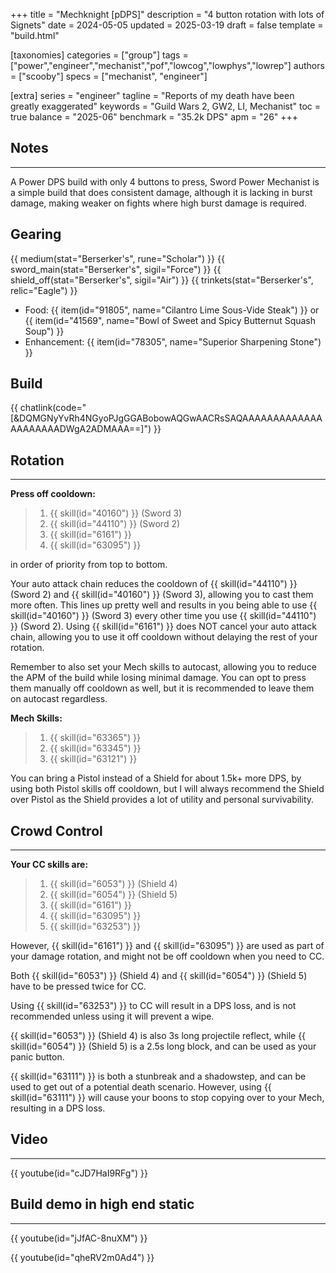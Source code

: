 +++
title = "Mechknight [pDPS]"
description = "4 button rotation with lots of Signets"
date = 2024-05-05
updated = 2025-03-19
draft = false
template = "build.html"

[taxonomies]
categories = ["group"]
tags = ["power","engineer","mechanist","pof","lowcog","lowphys","lowrep"]
authors = ["scooby"]
specs = ["mechanist", "engineer"]

[extra]
series = "engineer"
tagline = "Reports of my death have been greatly exaggerated"
keywords = "Guild Wars 2, GW2, LI, Mechanist"
toc = true
balance = "2025-06"
benchmark = "35.2k DPS"
apm = "26"
+++

## Notes

---

A Power DPS build with only 4 buttons to press, Sword Power Mechanist is a simple build that does consistent damage, although it is lacking in burst damage, making weaker on fights where high burst damage is required.

## Gearing

{{ medium(stat="Berserker's", rune="Scholar") }}
{{ sword_main(stat="Berserker's", sigil="Force") }}
{{ shield_off(stat="Berserker's", sigil="Air") }}
{{ trinkets(stat="Berserker's", relic="Eagle") }}


- Food: {{ item(id="91805", name="Cilantro Lime Sous-Vide Steak") }} or {{ item(id="41569", name="Bowl of Sweet and Spicy Butternut Squash Soup") }}
- Enhancement: {{ item(id="78305", name="Superior Sharpening Stone") }}

## Build

{{ chatlink(code="[&DQMGNyYvRh4NGyoPJgGGABobowAQGwAACRsSAQAAAAAAAAAAAAAAAAAAAAADWgA2ADMAAA==]") }}

## Rotation

---

**Press off cooldown:**
> 1. {{ skill(id="40160") }} (Sword 3) 
> 1. {{ skill(id="44110") }} (Sword 2)
> 1. {{ skill(id="6161") }}
> 1. {{ skill(id="63095") }}  

in order of priority from top to bottom.

Your auto attack chain reduces the cooldown of {{ skill(id="44110") }} (Sword 2) and {{ skill(id="40160") }} (Sword 3), allowing you to cast them more often. This lines up pretty well and results in you being able to use {{ skill(id="40160") }} (Sword 3) every other time you use {{ skill(id="44110") }} (Sword 2). Using {{ skill(id="6161") }} does NOT cancel your auto attack chain, allowing you to use it off cooldown without delaying the rest of your rotation.

Remember to also set your Mech skills to autocast, allowing you to reduce the APM of the build while losing minimal damage. You can opt to press them manually off cooldown as well, but it is recommended to leave them on autocast regardless.

**Mech Skills:**
> 1. {{ skill(id="63365") }} 
> 1. {{ skill(id="63345") }} 
> 1. {{ skill(id="63121") }}

You can bring a Pistol instead of a Shield for about 1.5k+ more DPS, by using both Pistol skills off cooldown, but I will always recommend the Shield over Pistol as the Shield provides a lot of utility and personal survivability.

## Crowd Control

---

**Your CC skills are:** 
> 1. {{ skill(id="6053") }} (Shield 4)
> 1. {{ skill(id="6054") }} (Shield 5)
> 1. {{ skill(id="6161") }}
> 1. {{ skill(id="63095") }}
> 1. {{ skill(id="63253") }}

However, {{ skill(id="6161") }} and {{ skill(id="63095") }} are used as part of your damage rotation, and might not be off cooldown when you need to CC.

Both {{ skill(id="6053") }} (Shield 4) and {{ skill(id="6054") }} (Shield 5) have to be pressed twice for CC.

Using {{ skill(id="63253") }} to CC will result in a DPS loss, and is not recommended unless using it will prevent a wipe.

{{ skill(id="6053") }} (Shield 4) is also 3s long projectile reflect, while {{ skill(id="6054") }} (Shield 5) is a 2.5s long block, and can be used as your panic button.

{{ skill(id="63111") }} is both a stunbreak and a shadowstep, and can be used to get out of a potential death scenario. However, using {{ skill(id="63111") }} will cause your boons to stop copying over to your Mech, resulting in a DPS loss.

## Video

---

{{ youtube(id="cJD7HaI9RFg") }}

## Build demo in high end static

---

{{ youtube(id="jJfAC-8nuXM") }}

{{ youtube(id="qheRV2m0Ad4") }}
